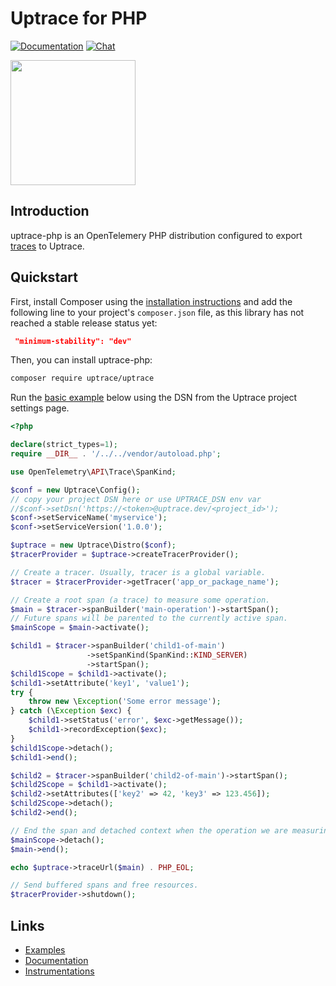 # Uptrace for PHP

[![Documentation](https://img.shields.io/badge/uptrace-documentation-informational)](https://uptrace.dev/get/uptrace-php.html)
[![Chat](https://img.shields.io/badge/-telegram-red?color=white&logo=telegram&logoColor=black)](https://t.me/uptrace)

<a href="https://uptrace.dev/get/uptrace-php.html">
  <img src="https://uptrace.dev/get/devicon/php-original.svg" height="200px" />
</a>

## Introduction

uptrace-php is an OpenTelemery PHP distribution configured to export
[traces](https://uptrace.dev/opentelemetry/distributed-tracing.html) to Uptrace.

## Quickstart

First, install Composer using the
[installation instructions](https://getcomposer.org/doc/00-intro.md#installation-linux-unix-macos)
and add the following line to your project's `composer.json` file, as this library has not reached a
stable release status yet:

```json
 "minimum-stability": "dev"
```

Then, you can install uptrace-php:

```bash
composer require uptrace/uptrace
```

Run the [basic example](example/basic) below using the DSN from the Uptrace project settings page.

```php
<?php

declare(strict_types=1);
require __DIR__ . '/../../vendor/autoload.php';

use OpenTelemetry\API\Trace\SpanKind;

$conf = new Uptrace\Config();
// copy your project DSN here or use UPTRACE_DSN env var
//$conf->setDsn('https://<token>@uptrace.dev/<project_id>');
$conf->setServiceName('myservice');
$conf->setServiceVersion('1.0.0');

$uptrace = new Uptrace\Distro($conf);
$tracerProvider = $uptrace->createTracerProvider();

// Create a tracer. Usually, tracer is a global variable.
$tracer = $tracerProvider->getTracer('app_or_package_name');

// Create a root span (a trace) to measure some operation.
$main = $tracer->spanBuilder('main-operation')->startSpan();
// Future spans will be parented to the currently active span.
$mainScope = $main->activate();

$child1 = $tracer->spanBuilder('child1-of-main')
                 ->setSpanKind(SpanKind::KIND_SERVER)
                 ->startSpan();
$child1Scope = $child1->activate();
$child1->setAttribute('key1', 'value1');
try {
    throw new \Exception('Some error message');
} catch (\Exception $exc) {
    $child1->setStatus('error', $exc->getMessage());
    $child1->recordException($exc);
}
$child1Scope->detach();
$child1->end();

$child2 = $tracer->spanBuilder('child2-of-main')->startSpan();
$child2Scope = $child1->activate();
$child2->setAttributes(['key2' => 42, 'key3' => 123.456]);
$child2Scope->detach();
$child2->end();

// End the span and detached context when the operation we are measuring is done.
$mainScope->detach();
$main->end();

echo $uptrace->traceUrl($main) . PHP_EOL;

// Send buffered spans and free resources.
$tracerProvider->shutdown();
```

## Links

- [Examples](example)
- [Documentation](https://uptrace.dev/get/uptrace-php.html)
- [Instrumentations](https://uptrace.dev/opentelemetry/instrumentations/?lang=php)
